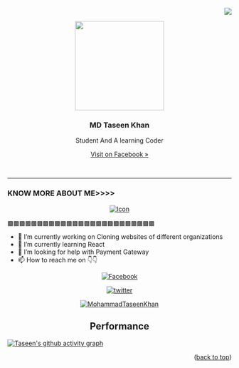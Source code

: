 <div id="top"></div>

<br />
<div align="">
  <div align="right">
    <img src="https://profile-counter.glitch.me/%7BMohammadTaseenKhan%7D/count.svg">
    <br />
  </div>

  
<p align="center">
  <img src="https://user-images.githubusercontent.com/85288261/152398413-f0381eb3-c3f9-4297-a306-bfbce2c303d4.png" width="200px">
  <h3 align="center">MD Taseen Khan</h3>
  <p align="center">Student And A learning Coder</p>
  <p align="center"><a align="center" href="https://www.facebook.com/MDTaseenKhanBD">Visit on Facebook »</a></p>
  <br />
</p>  

----------------------------------------------------------------------------------------------------------------------
### KNOW MORE ABOUT ME>>>>
<p align="center"><a href="https://github.com/MohammadTaseenKhan/"><img title="Icon" src="https://github-readme-stats.vercel.app/api?username=MohammadTaseenKhan&show_icons=true&include_all_commits=true&theme=chartreuse-dark&cache_seconds=3200"></a>
</p>
  
  ▩▩▩▩▩▩▩▩▩▩▩▩▩▩▩▩▩▩▩▩▩▩▩▩▩

- 🔭 I’m currently working on  Cloning websites of different organizations
- 🌱 I’m currently learning React
- 🤔 I’m looking for help with  Payment Gateway 
- 📫 How to reach me on 👇👇

<p align="center">
<a href="https://www.facebook.com/MDTaseenKhanBD"><img title="Facebook" src="https://img.shields.io/badge/MohammadTaseenKhan-brightgreen?style=for-the-badge&logo=facebook"></a>

</p>


<p align="center">
<a href="https://twitter.com/MDTaseenKhan"><img title="twitter" src="https://img.shields.io/static/v1?label=&message=Twitter&color=ffffff&logo=twitter"></a>
</p>

<p align="center">
<a href="https://github.com/MohammadTaseenKhan"><img title="MohammadTaseenKhan" src="https://github-readme-stats.vercel.app/api/top-langs/?username=MohammadTaseenKhan&layout=compact"></a>
</p>



<h2 align='center'>Performance</h2>

[![Taseen's github activity graph](https://activity-graph.herokuapp.com/graph?username=MohammadTaseenKhan&theme=react-dark)](https://github.com/MohammadTaseenKhan/github-readme-activity-graph)







<p align="right">(<a href="#top">back to top</a>)</p>
